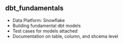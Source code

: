 ## dbt_fundamentals
- Data Platform: Snowflake
- Building fundamental dbt models
- Test cases for models attached
- Documentation on table, column, and shcema level
